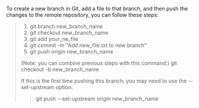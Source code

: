 To create a new branch in Git, add a file to that branch, and then push the changes to the remote repository,
you can follow these steps:

> 1. git branch new_branch_name
> 2. git checkout new_branch_name
> 3. git add your_ne_file
> 4. git commit -m "Add new_file.txt to new branch"
> 5. git push origin new_branch_name
> 
> 
> (Note: you can combine previous steps with this command:)
> git checkout -b new_branch_name
> 
> 
> If this is the first time pushing this branch, you may need to use the --set-upstream option:
>> git push --set-upstream origin new_branch_name 
> 